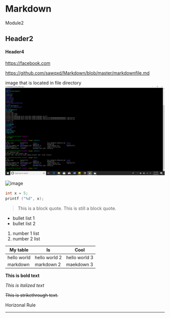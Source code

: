 # Markdown
Module2

## Header2
#### Header4

<https://facebook.com>

<https://github.com/sawqxd/Markdown/blob/master/markdownfile.md>

image that is located in file directory
![SS2](https://github.com/sawqxd/Markdown/blob/master/SS2.png "random SS")

![image](https://unsplash.com/photos/CpeUoLVTAs8)


```c
int x = 5;
printf ("%d", x);
```
> This is a block quote.
> This is still a block quote. 

* bullet list 1
* bullet list 2

1. number 1 list
2. number 2 list 

| My table      | Is             | Cool           |
| ------------- |----------------| ---------------|
| hello world   | hello world 2  | hello world 3  |
| markdown      | markdown 2     | maekdown 3     |

**This is bold text**

_This is italized text_

~~This is strikethrough text.~~

Horizonal Rule

---
